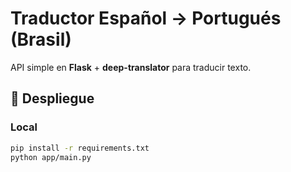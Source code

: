 # Traductor Español → Portugués (Brasil)

API simple en **Flask** + **deep-translator** para traducir texto.

## 🚀 Despliegue

### Local
```bash
pip install -r requirements.txt
python app/main.py
